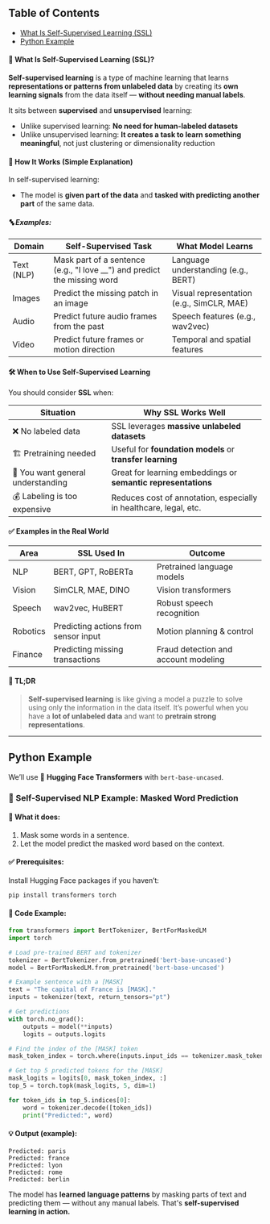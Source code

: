 ## Table of Contents
- [What Is Self-Supervised Learning (SSL)](#-what-is-self-supervised-learning-ssl)
- [Python Example](#python-example)

#### 🧠 What Is **Self-Supervised Learning (SSL)**?

**Self-supervised learning** is a type of machine learning that learns **representations or patterns from unlabeled data** by creating its **own learning signals** from the data itself — **without needing manual labels**.

It sits between **supervised** and **unsupervised** learning:

* Unlike supervised learning: **No need for human-labeled datasets**
* Unlike unsupervised learning: **It creates a task to learn something meaningful**, not just clustering or dimensionality reduction

#### 🔧 How It Works (Simple Explanation)

In self-supervised learning:

* The model is **given part of the data** and **tasked with predicting another part** of the same data.

##### 🔤 Examples:

| Domain     | Self-Supervised Task                                                       | What Model Learns                         |
| ---------- | -------------------------------------------------------------------------- | ----------------------------------------- |
| Text (NLP) | Mask part of a sentence (e.g., "I love \_\_") and predict the missing word | Language understanding (e.g., BERT)       |
| Images     | Predict the missing patch in an image                                      | Visual representation (e.g., SimCLR, MAE) |
| Audio      | Predict future audio frames from the past                                  | Speech features (e.g., wav2vec)           |
| Video      | Predict future frames or motion direction                                  | Temporal and spatial features             |

#### 🛠️ When to Use Self-Supervised Learning

You should consider **SSL** when:

| Situation                         | Why SSL Works Well                                                |
| --------------------------------- | ----------------------------------------------------------------- |
| ❌ No labeled data                 | SSL leverages **massive unlabeled datasets**                      |
| 🏗️ Pretraining needed            | Useful for **foundation models** or **transfer learning**         |
| 🧠 You want general understanding | Great for learning embeddings or **semantic representations**     |
| 💰 Labeling is too expensive      | Reduces cost of annotation, especially in healthcare, legal, etc. |

#### ✅ Examples in the Real World

| Area     | SSL Used In                          | Outcome                              |
| -------- | ------------------------------------ | ------------------------------------ |
| NLP      | BERT, GPT, RoBERTa                   | Pretrained language models           |
| Vision   | SimCLR, MAE, DINO                    | Vision transformers                  |
| Speech   | wav2vec, HuBERT                      | Robust speech recognition            |
| Robotics | Predicting actions from sensor input | Motion planning & control            |
| Finance  | Predicting missing transactions      | Fraud detection and account modeling |

#### 🧠 TL;DR

> **Self-supervised learning** is like giving a model a puzzle to solve using only the information in the data itself. It’s powerful when you have a **lot of unlabeled data** and want to **pretrain strong representations**.


---
 

## Python Example


We’ll use 🤗 **Hugging Face Transformers** with `bert-base-uncased`.

### 🧠 Self-Supervised NLP Example: Masked Word Prediction

#### 🧩 What it does:

1. Mask some words in a sentence.
2. Let the model predict the masked word based on the context.

#### ✅ Prerequisites:

Install Hugging Face packages if you haven’t:

```bash
pip install transformers torch
```

#### 🧪 Code Example:

```python
from transformers import BertTokenizer, BertForMaskedLM
import torch

# Load pre-trained BERT and tokenizer
tokenizer = BertTokenizer.from_pretrained('bert-base-uncased')
model = BertForMaskedLM.from_pretrained('bert-base-uncased')

# Example sentence with a [MASK]
text = "The capital of France is [MASK]."
inputs = tokenizer(text, return_tensors="pt")

# Get predictions
with torch.no_grad():
    outputs = model(**inputs)
    logits = outputs.logits

# Find the index of the [MASK] token
mask_token_index = torch.where(inputs.input_ids == tokenizer.mask_token_id)[1]

# Get top 5 predicted tokens for the [MASK]
mask_logits = logits[0, mask_token_index, :]
top_5 = torch.topk(mask_logits, 5, dim=1)

for token_ids in top_5.indices[0]:
    word = tokenizer.decode([token_ids])
    print("Predicted:", word)
```

#### 💡 Output (example):

```
Predicted: paris
Predicted: france
Predicted: lyon
Predicted: rome
Predicted: berlin
```

The model has **learned language patterns** by masking parts of text and predicting them — without any manual labels. That's **self-supervised learning in action.**

